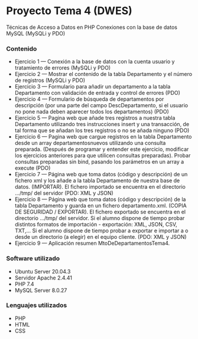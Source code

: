 # Proyecto Tema 4 (DWES)
Técnicas de Acceso a Datos en PHP
Conexiones con la base de datos MySQL (MySQLi y PDO)

### Contenido
- Ejercicio 1 — Conexión a la base de datos con la cuenta usuario y tratamiento de errores (MySQLi y PDO)
- Ejercicio 2 — Mostrar el contenido de la tabla Departamento y el número de registros (MySQLi y PDO)
- Ejercicio 3 — Formulario para añadir un departamento a la tabla Departamento con validación de entrada y control de errores (PDO)
- Ejercicio 4 — Formulario de búsqueda de departamentos por descripción (por una parte del campo DescDepartamento, si el usuario no pone nada deben aparecer todos los departamentos) (PDO)
- Ejercicio 5 — Pagina web que añade tres registros a nuestra tabla Departamento utilizando tres instrucciones insert y una transacción, de tal forma que se añadan los tres registros o no se añada ninguno (PDO)
- Ejercicio 6 — Pagina web que cargue registros en la tabla Departamento desde un array departamentosnuevos utilizando una consulta preparada. (Después de programar y entender este ejercicio, modificar los ejercicios anteriores para que utilicen consultas preparadas). Probar consultas preparadas sin bind, pasando los parámetros en un array a execute (PDO)
- Ejercicio 7 — Página web que toma datos (código y descripción) de un fichero xml y los añade a la tabla Departamento de nuestra base de datos. (IMPORTAR). El fichero importado se encuentra en el directorio .../tmp/ del servidor (PDO: XML y JSON)
- Ejercicio 8 — Página web que toma datos (código y descripción) de la tabla Departamento y guarda en un fichero departamento.xml. (COPIA DE SEGURIDAD / EXPORTAR). El fichero exportado se encuentra en el directorio .../tmp/ del servidor. Si el alumno dispone de tiempo probar distintos formatos de importación - exportación: XML, JSON, CSV, TXT,... Si el alumno dispone de tiempo probar a exportar e importar a o desde un directorio (a elegir) en el equipo cliente. (PDO: XML y JSON)
- Ejercicio 9 — Aplicación resumen MtoDeDepartamentosTema4.

### Software utilizado
- Ubuntu Server 20.04.3
- Servidor Apache 2.4.41
- PHP 7.4
- MySQL Server 8.0.27

### Lenguajes utilizados
- PHP
- HTML
- CSS
